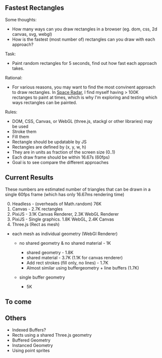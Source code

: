 ## Fastest Rectangles

Some thoughts:
- How many ways can you draw rectangles in a browser (eg. dom, css, 2d canvas, svg, webgl)
- How is the fastest (most number of) rectangles can you draw with each approach?

Task:
- Paint random rectangles for 5 seconds, find out how fast each approach takes.

Rational:
- For various reasons, you may want to find the most convinent approach to draw rectangles. In [Space Radar](github.com/zz85/space-radar), I find myself having > 100K rectanges to paint at times, which is why I'm exploring and testing which ways rectangles can be painted.

Rules:
- DOM, CSS, Canvas, or WebGL (three.js, stackgl or other libraries) may be used
- Stroke them
- Fill them
- Rectangle should be updatable by JS
- Rectangles are defined by (x, y, w, h)
- They are in units as fraction of the screen size (0..1)
- Each draw frame should be within 16.67s (60fps)
- Goal is to see compare the different approaches

## Current Results

These numbers are estimated number of triangles that can be drawn in a single 60fps frame (which has only 16.67ms rendering time)

0. Headless - (overheads of Math.random) 76K
1. Canvas - 2.7K rectangles
2. PixiJS - 3.1K Canvas Renderer, 2.3K WebGL Renderer
3. PixiJS - Single graphics. 1.8K WebGL, 2.4K Canvas
4. Three.js (Rect as mesh)

- each mesh as individual geometry (WebGl Renderer)
   - no shared geometry & no shared material - 1K
	   - shared geometry - 1.8K
	   - shared material - 3.7K (1.1K for canvas renderer)
	   - Add rect strokes (fill only, no lines) - 1.7K
	   - Almost similar using buffergeometry + line buffers (1.7K)

	- single buffer geometry
		- 5K

## To come

## Others
- Indexed Buffers?
- Rects using a shared Three.js geometry
- Buffered Geometry
- Instanced Geometry
- Using point sprites
